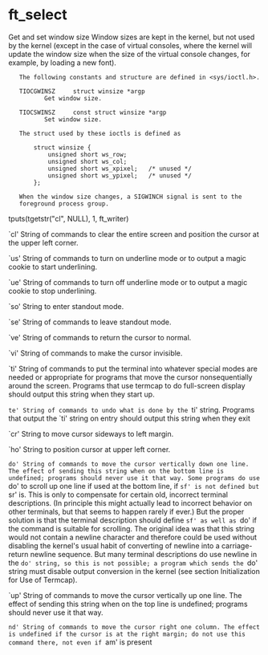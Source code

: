 # ft_select

 Get and set window size
       Window sizes are kept in the kernel, but not used by the kernel
       (except in the case of virtual consoles, where the kernel will update
       the window size when the size of the virtual console changes, for
       example, by loading a new font).

       The following constants and structure are defined in <sys/ioctl.h>.

       TIOCGWINSZ     struct winsize *argp
              Get window size.

       TIOCSWINSZ     const struct winsize *argp
              Set window size.

       The struct used by these ioctls is defined as

           struct winsize {
               unsigned short ws_row;
               unsigned short ws_col;
               unsigned short ws_xpixel;   /* unused */
               unsigned short ws_ypixel;   /* unused */
           };

       When the window size changes, a SIGWINCH signal is sent to the
       foreground process group.


tputs(tgetstr("cl", NULL), 1, ft_writer)

`cl'
String of commands to clear the entire screen and position the cursor at the upper left corner.

`us'
String of commands to turn on underline mode or to output a magic cookie to start underlining.

`ue'
String of commands to turn off underline mode or to output a magic cookie to stop underlining.

`so'
String to enter standout mode.

`se'
String of commands to leave standout mode.

`ve'
String of commands to return the cursor to normal.

`vi'
String of commands to make the cursor invisible.

`ti'
String of commands to put the terminal into whatever special modes are needed or appropriate for programs that move the cursor nonsequentially around the screen. Programs that use termcap to do full-screen display should output this string when they start up.

`te'
String of commands to undo what is done by the `ti' string. Programs that output the `ti' string on entry should output this string when they exit

`cr'
String to move cursor sideways to left margin.

`ho'
String to position cursor at upper left corner.

`do'
String of commands to move the cursor vertically down one line. The effect of sending this string when on the bottom line is undefined; programs should never use it that way. Some programs do use `do' to scroll up one line if used at the bottom line, if `sf' is not defined but `sr' is. This is only to compensate for certain old, incorrect terminal descriptions. (In principle this might actually lead to incorrect behavior on other terminals, but that seems to happen rarely if ever.) But the proper solution is that the terminal description should define `sf' as well as `do' if the command is suitable for scrolling. The original idea was that this string would not contain a newline character and therefore could be used without disabling the kernel's usual habit of converting of newline into a carriage-return newline sequence. But many terminal descriptions do use newline in the `do' string, so this is not possible; a program which sends the `do' string must disable output conversion in the kernel (see section Initialization for Use of Termcap).

`up'
String of commands to move the cursor vertically up one line. The effect of sending this string when on the top line is undefined; programs should never use it that way.

`nd'
String of commands to move the cursor right one column. The effect is undefined if the cursor is at the right margin; do not use this command there, not even if `am' is present
